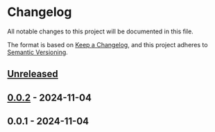 # Changelog

All notable changes to this project will be documented in this file.

The format is based on [Keep a Changelog](https://keepachangelog.com/en/1.0.0/),
and this project adheres to [Semantic Versioning](https://semver.org/spec/v2.0.0.html).

<a name="unreleased"></a>
## [Unreleased]


<a name="0.0.2"></a>
## [0.0.2] - 2024-11-04

<a name="0.0.1"></a>
## 0.0.1 - 2024-11-04

[Unreleased]: https://github.com/basecodeoy/blade-icons-academicons/compare/0.0.2...HEAD
[0.0.2]: https://github.com/basecodeoy/blade-icons-academicons/compare/0.0.1...0.0.2
